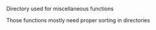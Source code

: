 Directory used for miscellaneous functions

Those functions mostly need proper sorting in directories